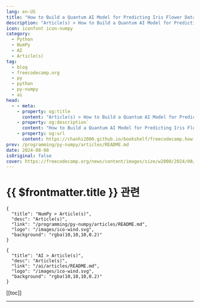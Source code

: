 ```yaml
---
lang: en-US
title: "How to Build a Quantum AI Model for Predicting Iris Flower Data with Python"
description: "Article(s) > How to Build a Quantum AI Model for Predicting Iris Flower Data with Python"
icon: iconfont icon-numpy
category: 
  - Python
  - NumPy
  - AI
  - Article(s)
tag: 
  - blog
  - freecodecamp.org
  - py
  - python
  - py-numpy
  - ai
head:
  - - meta:
    - property: og:title
      content: "Article(s) > How to Build a Quantum AI Model for Predicting Iris Flower Data with Python"
    - property: og:description`
      content: "How to Build a Quantum AI Model for Predicting Iris Flower Data with Python"
    - property: og:url
      content: https://chanhi2000.github.io/bookshelf/freecodecamp.how-to-build-an-ai-model-for-predicting-data-with-python.html
prev: /programming/py-numpy/articles/README.md
date: 2024-08-08
isOriginal: false
cover: https://freecodecamp.org/news/content/images/size/w2000/2024/08/pexels-guvo-20731157.jpg
---
```


# {{ $frontmatter.title }} 관련

```component VPCard
{
  "title": "NumPy > Article(s)",
  "desc": "Article(s)",
  "link": "/programming/py-numpy/articles/README.md",
  "logo": "/images/ico-wind.svg",
  "background": "rgba(10,10,10,0.2)"
}
```

```component VPCard
{
  "title": "AI > Article(s)",
  "desc": "Article(s)",
  "link": "/ai/articles/README.md",
  "logo": "/images/ico-wind.svg",
  "background": "rgba(10,10,10,0.2)"
}
```

[[toc]]

---

<SiteInfo
  name="How to Build a Quantum AI Model for Predicting Iris Flower Data with Python"
  desc="Machine learning is an area of AI where the likes of ChatGPT and other famous models were created. These systems were all created with neural networks. The field of machine learning that deals with the creation of these neural networks is called deep learning.  In this blog post, we'll..."
  url="https://freecodecamp.org/news/how-to-build-an-ai-model-for-predicting-data-with-python/"
  logo="https://cdn.freecodecamp.org/universal/favicons/favicon.ico"
  preview="https://freecodecamp.org/news/content/images/size/w2000/2024/08/pexels-guvo-20731157.jpg"/>

<!-- TODO: 작성 -->

